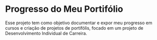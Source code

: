 # Progresso do Meu Portifólio

Esse projeto tem como objetivo documentar e expor meu progresso em cursos e criação de projetos de portifólis, focado em um projeto de Desenvolvimento Individual de Carreira.
